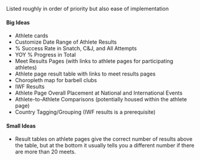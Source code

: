 Listed roughly in order of priority but also ease of implementation


#### Big Ideas

- Athlete cards
- Customize Date Range of Athlete Results
- % Success Rate in Snatch, C&J, and All Attempts
- YOY % Progress in Total
- Meet Results Pages (with links to athlete pages for participating athletes)
- Athlete page result table with links to meet results pages
- Choropleth map for barbell clubs 
- IWF Results
- Athlete Page Overall Placement at National and International Events
- Athlete-to-Athlete Comparisons (potentially housed within the athlete page)
- Country Tagging/Grouping (IWF results is a prerequisite)

#### Small Ideas

- Result tables on athlete pages give the correct number of results above the table, but at the bottom it usually tells you a different number if there are more than 20 meets.
